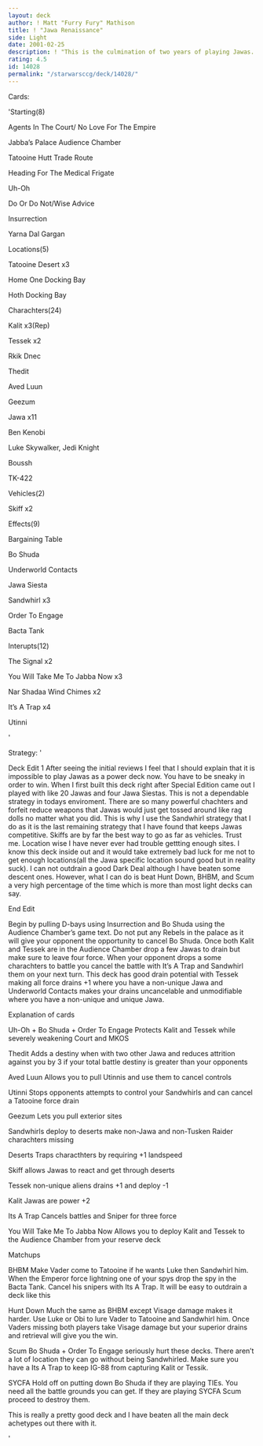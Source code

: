 ```yaml
---
layout: deck
author: ! Matt "Furry Fury" Mathison
title: ! "Jawa Renaissance"
side: Light
date: 2001-02-25
description: ! "This is the culmination of two years of playing Jawas.  It’s actually not bad if you give it a chance."
rating: 4.5
id: 14028
permalink: "/starwarsccg/deck/14028/"
---
```

Cards: 

'Starting(8)

Agents In The Court/  No Love For The Empire

Jabba’s Palace Audience Chamber

Tatooine Hutt Trade Route

Heading For The Medical Frigate

Uh-Oh

Do Or Do Not/Wise Advice

Insurrection

Yarna Dal Gargan


Locations(5)

Tatooine Desert x3

Home One Docking Bay

Hoth Docking Bay


Charachters(24)

Kalit x3(Rep)

Tessek x2

Rkik Dnec

Thedit

Aved Luun

Geezum

Jawa x11

Ben Kenobi

Luke Skywalker, Jedi Knight

Boussh

TK-422


Vehicles(2)

Skiff x2


Effects(9)

Bargaining Table

Bo Shuda

Underworld Contacts

Jawa Siesta

Sandwhirl x3

Order To Engage

Bacta Tank


Interupts(12)

The Signal x2

You Will Take Me To Jabba Now x3

Nar Shadaa Wind Chimes x2

It’s A Trap x4

Utinni



'

Strategy: '

Deck Edit 1 After seeing the initial reviews I feel that I should explain that it is impossible to play Jawas as a power deck now.  You have to be sneaky in order to win.  When I first built this deck right after Special Edition came out I played with like 20 Jawas and four Jawa Siestas.  This is not a dependable strategy in todays enviroment.  There are so many powerful chachters and forfeit reduce weapons that Jawas would just get tossed around like rag dolls no matter what you did. This is why I use the Sandwhirl strategy that I do as it is the last remaining strategy that I have found that keeps Jawas competitive.  Skiffs are by far the best way to go as far as vehicles. Trust me. Location wise I have never ever had trouble gettting enough sites. I know this deck inside out and it would take extremely bad luck for me not to get enough locations(all the Jawa specific location sound good but in reality suck). I can not outdrain a good Dark Deal although I have beaten some descent ones.  However, what I can do is beat Hunt Down, BHBM, and Scum a very high percentage of the time which is more than most light decks can say. 

End Edit


Begin by pulling D-bays using Insurrection and Bo Shuda using the Audience Chamber’s game text. Do not put any Rebels in the palace as it will give your opponent the opportunity to cancel Bo Shuda. Once both Kalit and Tessek are in the Audience Chamber drop a few Jawas to drain but make sure to leave four force.  When your opponent drops a some charachters to battle you cancel the battle with It’s A Trap and Sandwhirl them on your next turn.  This deck has good drain potential with Tessek making all force drains +1 where you have a non-unique Jawa and Underworld Contacts makes your drains uncancelable and unmodifiable where you have a non-unique and unique Jawa.


Explanation of cards

Uh-Oh + Bo Shuda + Order To Engage Protects Kalit and Tessek while severely weakening Court and MKOS

Thedit Adds a destiny when with two other Jawa and reduces attrition against you by 3 if your total battle destiny is greater than your opponents

Aved Luun Allows you to pull Utinnis and use them to cancel controls

Utinni Stops opponents attempts to control your Sandwhirls and can cancel a Tatooine force drain 

Geezum Lets you pull exterior sites

Sandwhirls deploy to deserts make non-Jawa and non-Tusken Raider charachters missing

Deserts Traps characthters by requiring +1 landspeed

Skiff allows Jawas to react and get through deserts

Tessek non-unique aliens drains +1 and deploy -1

Kalit Jawas are power +2

Its A Trap Cancels battles and Sniper for three force

You Will Take Me To Jabba Now Allows you to deploy Kalit and Tessek to the Audience Chamber from your reserve deck


Matchups

BHBM Make Vader come to Tatooine if he wants Luke then Sandwhirl him.  When the Emperor force lightning one of your spys drop the spy in the Bacta Tank.  Cancel his snipers with Its A Trap.  It will be easy to outdrain a deck like this


Hunt Down  Much the same as BHBM except Visage damage makes it harder.  Use Luke or Obi to lure Vader to Tatooine and Sandwhirl him.  Once Vaders missing both players take Visage damage but your superior drains and retrieval will give you the win.


Scum  Bo Shuda + Order To Engage seriously hurt these decks.  There aren’t a lot of location they can go without being Sandwhirled.  Make sure you have a Its A Trap to keep IG-88 from capturing Kalit or Tessik.


SYCFA  Hold off on putting down Bo Shuda if they are playing TIEs.  You need all the battle grounds you can get.  If they are playing SYCFA Scum proceed to destroy them.


This is really a pretty good deck and I have beaten all the main deck achetypes out there with it.  

'
